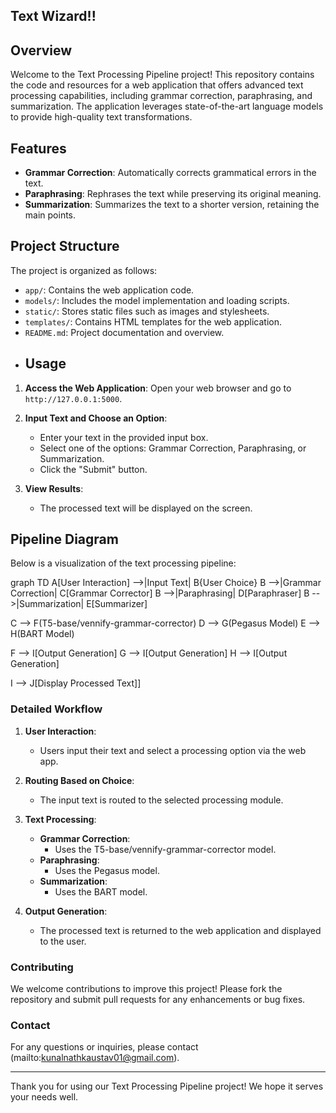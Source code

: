 ## Text Wizard!!

## Overview

Welcome to the Text Processing Pipeline project! This repository contains the code and resources for a web application that offers advanced text processing capabilities, including grammar correction, paraphrasing, and summarization. The application leverages state-of-the-art language models to provide high-quality text transformations.

## Features

- **Grammar Correction**: Automatically corrects grammatical errors in the text.
- **Paraphrasing**: Rephrases the text while preserving its original meaning.
- **Summarization**: Summarizes the text to a shorter version, retaining the main points.

## Project Structure

The project is organized as follows:

- `app/`: Contains the web application code.
- `models/`: Includes the model implementation and loading scripts.
- `static/`: Stores static files such as images and stylesheets.
- `templates/`: Contains HTML templates for the web application.
- `README.md`: Project documentation and overview.
- ## Usage

1. **Access the Web Application**:
   Open your web browser and go to `http://127.0.0.1:5000`.

2. **Input Text and Choose an Option**:
   - Enter your text in the provided input box.
   - Select one of the options: Grammar Correction, Paraphrasing, or Summarization.
   - Click the "Submit" button.

3. **View Results**:
   - The processed text will be displayed on the screen.

## Pipeline Diagram
Below is a visualization of the text processing pipeline:


graph TD
  A[User Interaction] -->|Input Text| B{User Choice}
  B -->|Grammar Correction| C[Grammar Corrector]
  B -->|Paraphrasing| D[Paraphraser]
  B -->|Summarization| E[Summarizer]
  
  C --> F(T5-base/vennify-grammar-corrector)
  D --> G(Pegasus Model)
  E --> H(BART Model)
  
  F --> I[Output Generation]
  G --> I[Output Generation]
  H --> I[Output Generation]
  
  I --> J[Display Processed Text]]

### Detailed Workflow

1. **User Interaction**:
   - Users input their text and select a processing option via the web app.

2. **Routing Based on Choice**:
   - The input text is routed to the selected processing module.

3. **Text Processing**:
   - **Grammar Correction**:
     - Uses the T5-base/vennify-grammar-corrector model.
   - **Paraphrasing**:
     - Uses the Pegasus model.
   - **Summarization**:
     - Uses the BART model.

4. **Output Generation**:
   - The processed text is returned to the web application and displayed to the user.

### Contributing

We welcome contributions to improve this project! Please fork the repository and submit pull requests for any enhancements or bug fixes.

### Contact

For any questions or inquiries, please contact (mailto:kunalnathkaustav01@gmail.com).

---

Thank you for using our Text Processing Pipeline project! We hope it serves your needs well.
